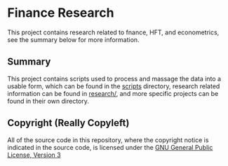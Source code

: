 Finance Research
================

This project contains research related to fnance, HFT, and econometrics, see the summary below for
more information.


Summary
-----------------

This project contains scripts used to process and massage the data into a usable form, which can be found in the
[scripts](scripts/) directory, research related information can be found in [research/](research/), and more
specific projects can be found in their own directory.


Copyright (Really Copyleft)
---------------------------

All of the source code in this repository, where the copyright notice is indicated in the source
code, is licensed under the [GNU General Public License, Version 3](http://www.gnu.org/licenses/gpl.html)
